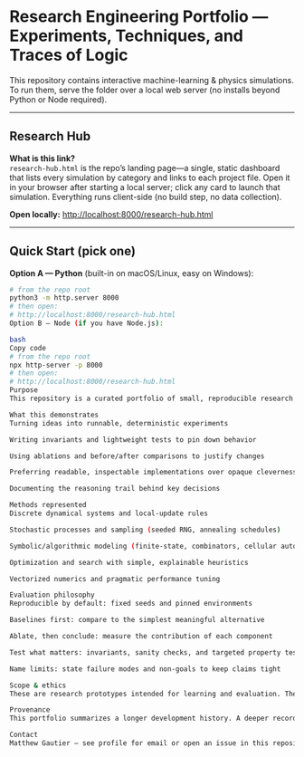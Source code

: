 # Research Engineering Portfolio — Experiments, Techniques, and Traces of Logic

This repository contains interactive machine-learning & physics simulations. To run them, serve the folder over a local web server (no installs beyond Python or Node required).

---

## Research Hub

**What is this link?**  
`research-hub.html` is the repo’s landing page—a single, static dashboard that lists every simulation by category and links to each project file. Open it in your browser after starting a local server; click any card to launch that simulation. Everything runs client-side (no build step, no data collection).

**Open locally:** <http://localhost:8000/research-hub.html>

---

## Quick Start (pick one)

**Option A — Python** (built-in on macOS/Linux, easy on Windows):

```bash
# from the repo root
python3 -m http.server 8000
# then open:
# http://localhost:8000/research-hub.html
Option B — Node (if you have Node.js):

bash
Copy code
# from the repo root
npx http-server -p 8000
# then open:
# http://localhost:8000/research-hub.html
Purpose
This repository is a curated portfolio of small, reproducible research artifacts. It showcases how I approach open-ended problems: form a hypothesis, build the smallest testable system, evaluate against a baseline, and iterate with evidence.

What this demonstrates
Turning ideas into runnable, deterministic experiments

Writing invariants and lightweight tests to pin down behavior

Using ablations and before/after comparisons to justify changes

Preferring readable, inspectable implementations over opaque cleverness

Documenting the reasoning trail behind key decisions

Methods represented
Discrete dynamical systems and local-update rules

Stochastic processes and sampling (seeded RNG, annealing schedules)

Symbolic/algorithmic modeling (finite-state, combinators, cellular automata)

Optimization and search with simple, explainable heuristics

Vectorized numerics and pragmatic performance tuning

Evaluation philosophy
Reproducible by default: fixed seeds and pinned environments

Baselines first: compare to the simplest meaningful alternative

Ablate, then conclude: measure the contribution of each component

Test what matters: invariants, sanity checks, and targeted property tests

Name limits: state failure modes and non-goals to keep claims tight

Scope & ethics
These are research prototypes intended for learning and evaluation. They avoid sensitive/dual-use domains and make claims only to the extent demonstrated by included experiments and figures.

Provenance
This portfolio summarizes a longer development history. A deeper record of experiments, notes, and commit evolution is available on request.

Contact
Matthew Gautier — see profile for email or open an issue in this repository.
